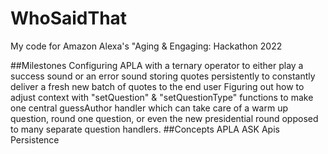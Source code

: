 # WhoSaidThat
My code for Amazon Alexa's "Aging &amp; Engaging: Hackathon 2022

##Milestones
Configuring APLA with a ternary operator to either play a success sound or an error sound
storing quotes persistently to constantly deliver a fresh new batch of quotes to the end user
Figuring out how to adjust context with "setQuestion" & "setQuestionType" functions to make one central guessAuthor handler which can take care of a warm up question, round one question, or even the new presidential round opposed to many separate question handlers.
##Concepts
APLA
ASK Apis
Persistence
